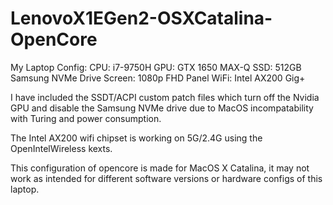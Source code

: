 # LenovoX1EGen2-OSXCatalina-OpenCore

My Laptop Config:
CPU: i7-9750H
GPU: GTX 1650 MAX-Q
SSD: 512GB Samsung NVMe Drive
Screen: 1080p FHD Panel
WiFi: Intel AX200 Gig+

I have included the SSDT/ACPI custom patch files which turn off the Nvidia GPU and disable the Samsung NVMe drive due to MacOS incompatability with Turing and power consumption.

The Intel AX200 wifi chipset is working on 5G/2.4G using the OpenIntelWireless kexts.

This configuration of opencore is made for MacOS X Catalina, it may not work as intended for different software versions or hardware configs of this laptop.
